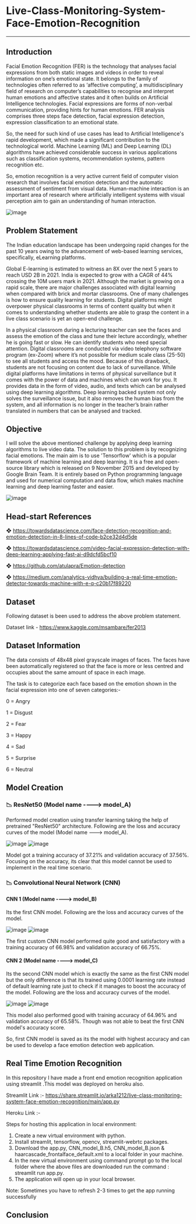 # Live-Class-Monitoring-System-Face-Emotion-Recognition

------------------------------------------------------------------------------------------------------------------------------------------------------------
## Introduction
Facial Emotion Recognition (FER) is the technology that analyses facial expressions from both static images and videos in order to reveal information on one’s emotional state. It belongs to the family of technologies often referred to as ‘affective computing’, a multidisciplinary field of research on computer’s capabilities to recognise and interpret human emotions and affective states and it often builds on Artificial Intelligence technologies. Facial expressions are forms of non-verbal
communication, providing hints for human emotions. FER analysis comprises three steps face detection, facial expression detection, expression classification to an emotional state.

So, the need for such kind of use cases has lead to Artificial Intelligence's rapid development, which made a significant contribution to the technological world. Machine Learning (ML) and Deep Learning (DL) algorithms have achieved considerable success in various applications such as classification systems, recommendation systems, pattern recognition etc.

So, emotion recognition is a very active current field of computer vision research that involves facial emotion detection and the automatic assessment of sentiment from visual data. Human-machine interaction is an important area of research where artificially intelligent systems with visual perception aim to gain an understanding of human interaction.

![image](https://user-images.githubusercontent.com/85817763/166962634-e056c082-c214-46f6-b037-1d8d9e3ad9c5.png)

## Problem Statement
The Indian education landscape has been undergoing rapid changes for the past 10 years owing to the advancement of web-based learning services, specifically, eLearning platforms.

Global E-learning is estimated to witness an 8X over the next 5 years to reach USD 2B in 2021. India is expected to grow with a CAGR of 44% crossing the 10M users mark in 2021. Although the market is growing on a rapid scale, there are major challenges associated with digital learning when compared with brick and mortar classrooms. One of many challenges is how to ensure quality learning for students. Digital platforms might overpower physical classrooms in terms of content quality but when it comes to understanding whether students are able to grasp the content in a live class scenario is yet an open-end challenge.

In a physical classroom during a lecturing teacher can see the faces and assess the emotion of the class and tune their lecture accordingly, whether he is going fast or slow. He can identify students who need special attention. Digital classrooms are conducted via video telephony software program (ex-Zoom) where it’s not possible for medium scale class (25-50) to see all students and access the mood. Because of this drawback, students are not focusing on content due to lack of surveillance. While digital platforms have limitations in terms of physical surveillance but it comes with the power of data and machines which can work for you. It provides data in the form of video, audio, and texts which can be analysed using deep learning algorithms. Deep learning backed system not only solves the surveillance issue, but it also removes the human bias from the system, and all information is no longer in the teacher’s brain rather translated in numbers that can be analysed and tracked.

## Objective
I will solve the above mentioned challenge by applying deep learning algorithms to live video data. The solution to this problem is by recognizing facial emotions. The main aim is to use 'Tensorflow' which is a popular framework of  machine learning and deep learning. It is a free and open-source library which is released on 9 November 2015 and developed by Google Brain Team. It is entirely based on Python programming language and used for numerical computation and data flow, which makes machine learning and deep learning faster and easier.


![image](https://user-images.githubusercontent.com/85817763/166960555-84f50568-1c53-4aca-9b90-bb22975b0314.png)

## Head-start References
❖ https://towardsdatascience.com/face-detection-recognition-and-emotion-detection-in-8-lines-of-code-b2ce32d4d5de

❖ https://towardsdatascience.com/video-facial-expression-detection-with-deep-learning-applying-fast-ai-d9dcfd5bcf10

❖ https://github.com/atulapra/Emotion-detection

❖ https://medium.com/analytics-vidhya/building-a-real-time-emotion-detector-towards-machine-with-e-q-c20b17f89220

## Dataset
Following dataset is been used to address the above problem statement.

Dataset link - https://www.kaggle.com/msambare/fer2013

## Dataset Information
The data consists of 48x48 pixel grayscale images of faces. The faces have been automatically registered so that the face is more or less centred and occupies about the same amount of space in each image.

The task is to categorize each face based on the emotion shown in the facial expression into one of seven categories:- 

0 = Angry 

1 = Disgust 

2 = Fear

3 = Happy

4 = Sad

5 = Surprise

6 = Neutral

##  Model Creation

### 📉 ResNet50 (Model name ----> model_A)
Performed model creation using transfer learning taking the help of pretrained "ResNet50" architecture. Following are the loss and accuracy curves of the model (Model name ---> model_A).

![image](https://user-images.githubusercontent.com/85817763/169365393-1720699a-393f-4275-99e9-7ab4177ac042.png)
![image](https://user-images.githubusercontent.com/85817763/169365448-37ca80a6-5881-4fbf-b30f-77d4b568f47d.png)

Model got a training accuracy of 37.21% and validation accuracy of 37.56%. Focusing on the accuracy, its clear that this model cannot be used to implement in the real time scenario.

### 📉 Convolutional Neural Network (CNN)

#### CNN 1 (Model name ----> model_B)
Its the first CNN model. Following are the loss and accuracy curves of the model.

![image](https://user-images.githubusercontent.com/85817763/169365768-8c780dd0-2756-465a-8852-fa256f5f5156.png)
![image](https://user-images.githubusercontent.com/85817763/169365808-39ab467e-7213-4d9b-8874-5b27260b2c04.png)

The first custom CNN model performed quite good and satisfactory with a training accuracy of 66.98% and validation accuracy of 66.75%. 

#### CNN 2 (Model name ----> model_C)
Its the second CNN model which is exactly the same as the first CNN model but the only difference is that its trained using 0.0001 learning rate instead of default learning rate just to check if it manages to boost the accuracy of the model. Following are the loss and accuracy curves of the model.

![image](https://user-images.githubusercontent.com/85817763/169365976-559c99bc-9b9f-413e-9ede-a7c7adc10c2c.png)
![image](https://user-images.githubusercontent.com/85817763/169366019-53496a5a-7452-4c4c-86ed-2836b72e7538.png)

This model also performed good with training accuracy of 64.96% and validation accuracy of 65.58%. Though was not able to beat the first CNN model's accuracy score.

So, first CNN model is saved as its the model with highest accuracy and can be used to develop a face emotion detection web application.

##  Real Time Emotion Recognition

In this repository I have made a front end emotion recognition application using streamlit .This model was deployed on heroku also.

Streamlit Link :- https://share.streamlit.io/arka1212/live-class-monitoring-system-face-emotion-recognition/main/app.py

Heroku Link :- 

Steps for hosting this application in local environment:

1. Create a new virtual environment with python.
2. Install streamlit, tensorflow, opencv, streamlit-webrtc packages.
3. Download the app.py, CNN_model_B.h5, CNN_model_B.json & haarcascade_frontalface_default.xml to a local folder in your machine.
4. In the new virtual environment using command prompt go to the local folder where the above files are downloaded run the command : streamlit run app.py.
5. The application will open up in your local browser.


Note: Sometimes you have to refresh 2-3 times to get the app running successfully

##  Conclusion


